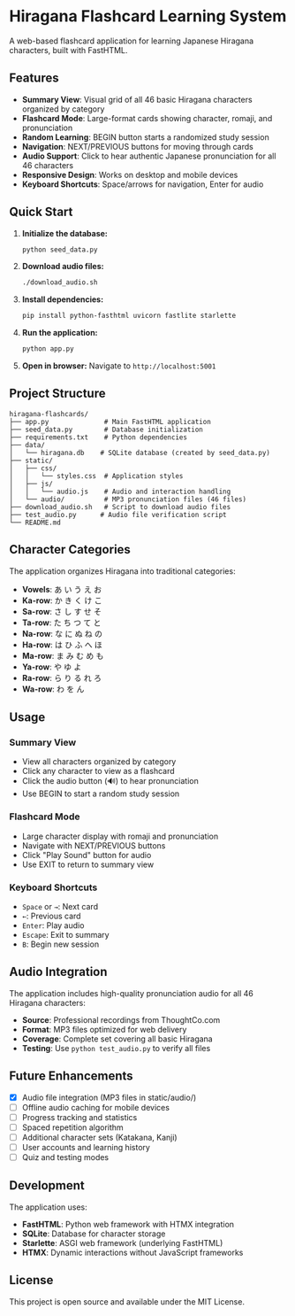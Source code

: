 # Hiragana Flashcard Learning System

A web-based flashcard application for learning Japanese Hiragana characters, built with FastHTML.

## Features

- **Summary View**: Visual grid of all 46 basic Hiragana characters organized by category
- **Flashcard Mode**: Large-format cards showing character, romaji, and pronunciation
- **Random Learning**: BEGIN button starts a randomized study session
- **Navigation**: NEXT/PREVIOUS buttons for moving through cards
- **Audio Support**: Click to hear authentic Japanese pronunciation for all 46 characters
- **Responsive Design**: Works on desktop and mobile devices
- **Keyboard Shortcuts**: Space/arrows for navigation, Enter for audio

## Quick Start

1. **Initialize the database:**
   ```bash
   python seed_data.py
   ```

2. **Download audio files:**
   ```bash
   ./download_audio.sh
   ```

3. **Install dependencies:**
   ```bash
   pip install python-fasthtml uvicorn fastlite starlette
   ```

4. **Run the application:**
   ```bash
   python app.py
   ```

5. **Open in browser:**
   Navigate to `http://localhost:5001`

## Project Structure

```
hiragana-flashcards/
├── app.py              # Main FastHTML application
├── seed_data.py        # Database initialization
├── requirements.txt    # Python dependencies
├── data/
│   └── hiragana.db    # SQLite database (created by seed_data.py)
├── static/
│   ├── css/
│   │   └── styles.css  # Application styles
│   ├── js/
│   │   └── audio.js    # Audio and interaction handling
│   └── audio/          # MP3 pronunciation files (46 files)
├── download_audio.sh   # Script to download audio files
├── test_audio.py      # Audio file verification script
└── README.md
```

## Character Categories

The application organizes Hiragana into traditional categories:
- **Vowels**: あ い う え お
- **Ka-row**: か き く け こ
- **Sa-row**: さ し す せ そ
- **Ta-row**: た ち つ て と
- **Na-row**: な に ぬ ね の
- **Ha-row**: は ひ ふ へ ほ
- **Ma-row**: ま み む め も
- **Ya-row**: や ゆ よ
- **Ra-row**: ら り る れ ろ
- **Wa-row**: わ を ん

## Usage

### Summary View
- View all characters organized by category
- Click any character to view as a flashcard
- Click the audio button (🔊) to hear pronunciation
- Use BEGIN to start a random study session

### Flashcard Mode
- Large character display with romaji and pronunciation
- Navigate with NEXT/PREVIOUS buttons
- Click "Play Sound" button for audio
- Use EXIT to return to summary view

### Keyboard Shortcuts
- `Space` or `→`: Next card
- `←`: Previous card
- `Enter`: Play audio
- `Escape`: Exit to summary
- `B`: Begin new session

## Audio Integration

The application includes high-quality pronunciation audio for all 46 Hiragana characters:
- **Source**: Professional recordings from ThoughtCo.com
- **Format**: MP3 files optimized for web delivery
- **Coverage**: Complete set covering all basic Hiragana
- **Testing**: Use `python test_audio.py` to verify all files

## Future Enhancements

- [x] Audio file integration (MP3 files in static/audio/)
- [ ] Offline audio caching for mobile devices
- [ ] Progress tracking and statistics
- [ ] Spaced repetition algorithm
- [ ] Additional character sets (Katakana, Kanji)
- [ ] User accounts and learning history
- [ ] Quiz and testing modes

## Development

The application uses:
- **FastHTML**: Python web framework with HTMX integration
- **SQLite**: Database for character storage
- **Starlette**: ASGI web framework (underlying FastHTML)
- **HTMX**: Dynamic interactions without JavaScript frameworks

## License

This project is open source and available under the MIT License.